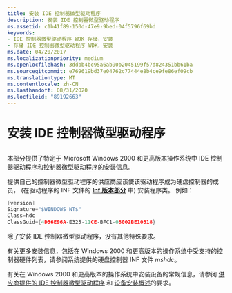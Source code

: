 ```yaml
---
title: 安装 IDE 控制器微型驱动程序
description: 安装 IDE 控制器微型驱动程序
ms.assetid: c1b41f89-150d-47e9-9bed-04f5796f69bd
keywords:
- IDE 控制器微型驱动程序 WDK 存储，安装
- 存储 IDE 控制器微型驱动程序 WDK，安装
ms.date: 04/20/2017
ms.localizationpriority: medium
ms.openlocfilehash: 3ddbb4bc95a6ab90b2045199f57d824351bb61ba
ms.sourcegitcommit: e769619bd37e04762c77444e8b4ce9fe86ef09cb
ms.translationtype: MT
ms.contentlocale: zh-CN
ms.lasthandoff: 08/31/2020
ms.locfileid: "89192663"
---
```

# <a name="installing-ide-controller-minidrivers"></a>安装 IDE 控制器微型驱动程序


## <span id="ddk_installing_ide_controller_minidrivers_kg"></span><span id="DDK_INSTALLING_IDE_CONTROLLER_MINIDRIVERS_KG"></span>


本部分提供了特定于 Microsoft Windows 2000 和更高版本操作系统中 IDE 控制器驱动程序和控制器微型驱动程序的安装信息。

提供自己的控制器微型驱动程序的供应商应该使该驱动程序成为硬盘控制器的成员， (在驱动程序的 INF 文件的 [**Inf 版本部分**](../install/inf-version-section.md) 中) 安装程序类。 例如：

```cpp
[version]
Signature="$WINDOWS NT$"
Class=hdc
ClassGuid={4D36E96A-E325-11CE-BFC1-08002BE10318}
```

除了安装 IDE 控制器微型驱动程序，没有其他特殊要求。

有关更多安装信息，包括在 Windows 2000 和更高版本的操作系统中受支持的控制器硬件列表，请参阅系统提供的硬盘控制器 INF 文件 *mshdc*。

有关在 Windows 2000 和更高版本的操作系统中安装设备的常规信息，请参阅 [供应商提供的 IDE 控制器微型驱动程序](requirements-for-vendor-supplied-ide-controller-minidrivers.md) 和 [设备安装概述](../install/overview-of-device-and-driver-installation.md)的要求。

 

